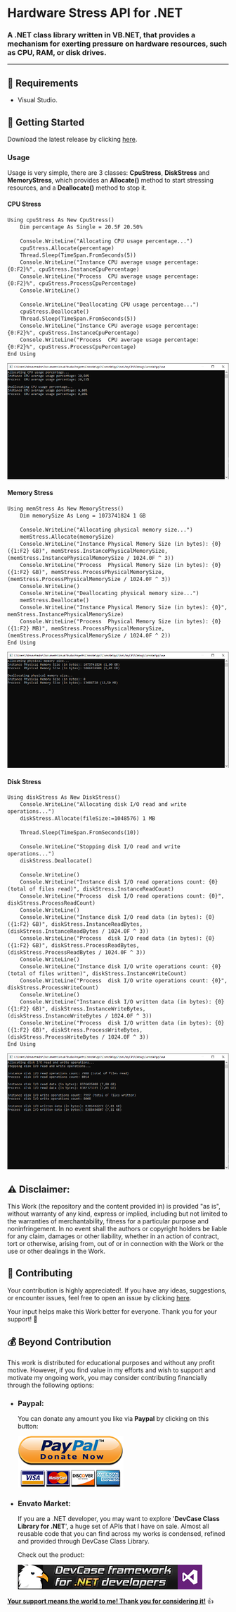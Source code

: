 <!-- Common Project Tags:
command-line 
console-applications 
desktop-app 
desktop-application 
dotnet 
dotnet-core 
netcore 
netframework 
netframework48 
tool 
tools 
vbnet 
visualstudio 
windows 
windows-app 
windows-application 
windows-applications 
 -->

# Hardware Stress API for .NET

### A .NET class library written in VB.NET, that provides a mechanism for exerting pressure on hardware resources, such as CPU, RAM, or disk drives.

------------------

## 📝 Requirements

- Visual Studio.

## 🤖 Getting Started

Download the latest release by clicking [here](https://github.com/ElektroStudios/Hardware-Stress-API-for-.NET-developers/releases/latest).

### Usage

Usage is very simple, there are 3 classes: **CpuStress**, **DiskStress** and **MemoryStress**, which provides an **Allocate()** method to start stressing resources, and a **Deallocate()** method to stop it.

#### CPU Stress

```vbnet
Using cpuStress As New CpuStress()
    Dim percentage As Single = 20.5F 20.50%

    Console.WriteLine("Allocating CPU usage percentage...")
    cpuStress.Allocate(percentage)
    Thread.Sleep(TimeSpan.FromSeconds(5))
    Console.WriteLine("Instance CPU average usage percentage: {0:F2}%", cpuStress.InstanceCpuPercentage)
    Console.WriteLine("Process  CPU average usage percentage: {0:F2}%", cpuStress.ProcessCpuPercentage)
    Console.WriteLine()

    Console.WriteLine("Deallocating CPU usage percentage...")
    cpuStress.Deallocate()
    Thread.Sleep(TimeSpan.FromSeconds(5))
    Console.WriteLine("Instance CPU average usage percentage: {0:F2}%", cpuStress.InstanceCpuPercentage)
    Console.WriteLine("Process  CPU average usage percentage: {0:F2}%", cpuStress.ProcessCpuPercentage)
End Using
```

![](/Images/CpuStress-Example.png)

#### Memory Stress

```vbnet
Using memStress As New MemoryStress()
    Dim memorySize As Long = 1073741824 1 GB

    Console.WriteLine("Allocating physical memory size...")
    memStress.Allocate(memorySize)
    Console.WriteLine("Instance Physical Memory Size (in bytes): {0} ({1:F2} GB)", memStress.InstancePhysicalMemorySize, (memStress.InstancePhysicalMemorySize / 1024.0F ^ 3))
    Console.WriteLine("Process  Physical Memory Size (in bytes): {0} ({1:F2} GB)", memStress.ProcessPhysicalMemorySize, (memStress.ProcessPhysicalMemorySize / 1024.0F ^ 3))
    Console.WriteLine()
    Console.WriteLine("Deallocating physical memory size...")
    memStress.Deallocate()
    Console.WriteLine("Instance Physical Memory Size (in bytes): {0}", memStress.InstancePhysicalMemorySize)
    Console.WriteLine("Process  Physical Memory Size (in bytes): {0} ({1:F2} MB)", memStress.ProcessPhysicalMemorySize, (memStress.ProcessPhysicalMemorySize / 1024.0F ^ 2))
End Using
```

![](/Images/MemoryStress-Example.png)

#### Disk Stress

```vbnet
Using diskStress As New DiskStress()
    Console.WriteLine("Allocating disk I/O read and write operations...")
    diskStress.Allocate(fileSize:=1048576) 1 MB

    Thread.Sleep(TimeSpan.FromSeconds(10))

    Console.WriteLine("Stopping disk I/O read and write operations...")
    diskStress.Deallocate()

    Console.WriteLine()
    Console.WriteLine("Instance disk I/O read operations count: {0} (total of files read)", diskStress.InstanceReadCount)
    Console.WriteLine("Process  disk I/O read operations count: {0}", diskStress.ProcessReadCount)
    Console.WriteLine()
    Console.WriteLine("Instance disk I/O read data (in bytes): {0} ({1:F2} GB)", diskStress.InstanceReadBytes, (diskStress.InstanceReadBytes / 1024.0F ^ 3))
    Console.WriteLine("Process  disk I/O read data (in bytes): {0} ({1:F2} GB)", diskStress.ProcessReadBytes, (diskStress.ProcessReadBytes / 1024.0F ^ 3))
    Console.WriteLine()
    Console.WriteLine("Instance disk I/O write operations count: {0} (total of files written)", diskStress.InstanceWriteCount)
    Console.WriteLine("Process  disk I/O write operations count: {0}", diskStress.ProcessWriteCount)
    Console.WriteLine()
    Console.WriteLine("Instance disk I/O written data (in bytes): {0} ({1:F2} GB)", diskStress.InstanceWriteBytes, (diskStress.InstanceWriteBytes / 1024.0F ^ 3))
    Console.WriteLine("Process  disk I/O written data (in bytes): {0} ({1:F2} GB)", diskStress.ProcessWriteBytes, (diskStress.ProcessWriteBytes / 1024.0F ^ 3))
End Using
```

![](/Images/DiskStress-Example.png)

## ⚠️ Disclaimer:

This Work (the repository and the content provided in) is provided "as is", without warranty of any kind, express or implied, including but not limited to the warranties of merchantability, fitness for a particular purpose and noninfringement. In no event shall the authors or copyright holders be liable for any claim, damages or other liability, whether in an action of contract, tort or otherwise, arising from, out of or in connection with the Work or the use or other dealings in the Work.

## 💪 Contributing

Your contribution is highly appreciated!. If you have any ideas, suggestions, or encounter issues, feel free to open an issue by clicking [here](https://github.com/ElektroStudios/Hardware-Stress-API-for-.NET-developers/issues/new/choose). 

Your input helps make this Work better for everyone. Thank you for your support! 🚀

## 💰 Beyond Contribution 

This work is distributed for educational purposes and without any profit motive. However, if you find value in my efforts and wish to support and motivate my ongoing work, you may consider contributing financially through the following options:

 - ### Paypal:
    You can donate any amount you like via **Paypal** by clicking on this button:

    [![Donation Account](Images/Paypal_Donate.png)](https://www.paypal.com/cgi-bin/webscr?cmd=_s-xclick&hosted_button_id=E4RQEV6YF5NZY)

 - ### Envato Market:
   If you are a .NET developer, you may want to explore '**DevCase Class Library for .NET**', a huge set of APIs that I have on sale.
   Almost all reusable code that you can find across my works is condensed, refined and provided through DevCase Class Library.

    Check out the product:
    
   [![DevCase Class Library for .NET](Images/DevCase_Banner.png)](https://codecanyon.net/item/elektrokit-class-library-for-net/19260282)

<u>**Your support means the world to me! Thank you for considering it!**</u> 👍
